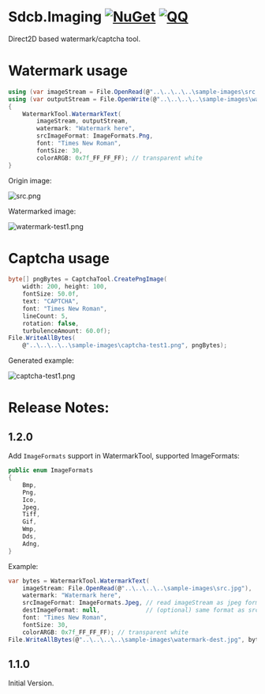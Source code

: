 # Sdcb.Imaging [![NuGet](https://img.shields.io/badge/nuget-1.2.0-blue.svg)](https://www.nuget.org/packages/Sdcb.Imaging) [![QQ](https://img.shields.io/badge/QQ_Group-579060605-52B6EF?style=social&logo=tencent-qq&logoColor=000&logoWidth=20)](https://jq.qq.com/?_wv=1027&k=K4fBqpyQ)
Direct2D based watermark/captcha tool.

# Watermark usage
```csharp
using (var imageStream = File.OpenRead(@"..\..\..\..\sample-images\src.png"))
using (var outputStream = File.OpenWrite(@"..\..\..\..\sample-images\watermark-test1.png"))
{
    WatermarkTool.WatermarkText(
        imageStream, outputStream,
        watermark: "Watermark here",
        srcImageFormat: ImageFormats.Png,
        font: "Times New Roman",
        fontSize: 30,
        colorARGB: 0x7f_FF_FF_FF); // transparent white
}
```

Origin image: 

![src.png](./sample-images/src.png)

Watermarked image:

![watermark-test1.png](./sample-images/watermark-test1.png)

# Captcha usage
```csharp
byte[] pngBytes = CaptchaTool.CreatePngImage(
    width: 200, height: 100, 
    fontSize: 50.0f, 
    text: "CAPTCHA", 
    font: "Times New Roman", 
    lineCount: 5, 
    rotation: false, 
    turbulenceAmount: 60.0f);
File.WriteAllBytes(
    @"..\..\..\..\sample-images\captcha-test1.png", pngBytes);
```

Generated example:

![captcha-test1.png](./sample-images/captcha-test1.png)

# Release Notes:

## 1.2.0
Add `ImageFormats` support in WatermarkTool, supported ImageFormats:
```csharp
public enum ImageFormats
{
    Bmp,
    Png,
    Ico,
    Jpeg,
    Tiff,
    Gif,
    Wmp,
    Dds,
    Adng,
}
```

Example: 
```csharp
var bytes = WatermarkTool.WatermarkText(
    imageStream: File.OpenRead(@"..\..\..\..\sample-images\src.jpg"),
    watermark: "Watermark here",
    srcImageFormat: ImageFormats.Jpeg, // read imageStream as jpeg format.
    destImageFormat: null,             // (optional) same format as src, can be specified,
    font: "Times New Roman",
    fontSize: 30,
    colorARGB: 0x7f_FF_FF_FF); // transparent white
File.WriteAllBytes(@"..\..\..\..\sample-images\watermark-dest.jpg", bytes);
```

## 1.1.0
Initial Version.

